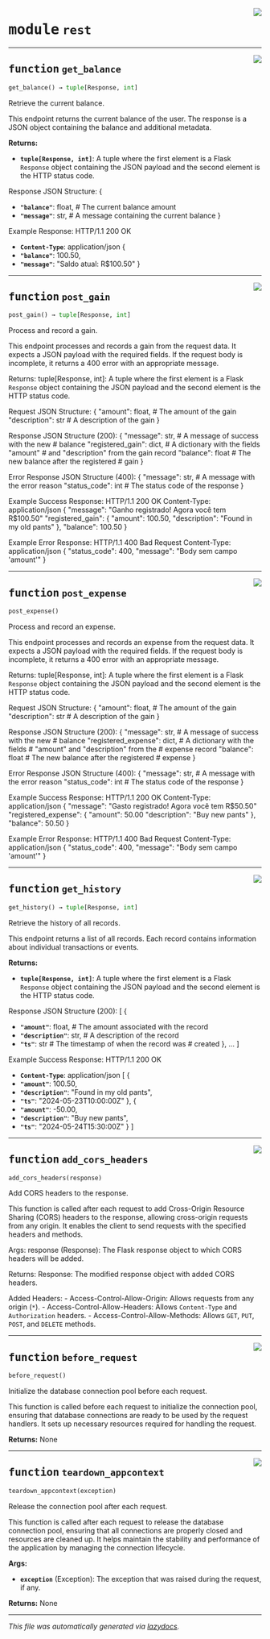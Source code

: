 <!-- markdownlint-disable -->

<a href="../registraai/rest.py#L0"><img align="right" style="float:right;" src="https://img.shields.io/badge/-source-cccccc?style=flat-square"></a>

# <kbd>module</kbd> `rest`





---

<a href="../registraai/rest.py#L61"><img align="right" style="float:right;" src="https://img.shields.io/badge/-source-cccccc?style=flat-square"></a>

## <kbd>function</kbd> `get_balance`

```python
get_balance() → tuple[Response, int]
```

Retrieve the current balance. 

This endpoint returns the current balance of the user. The response is a JSON object containing the balance and additional metadata. 



**Returns:**
 
 - <b>`tuple[Response, int]`</b>:  A tuple where the first element is a Flask `Response` object containing the JSON payload and the second element is the HTTP status code. 

Response JSON Structure: { 
 - <b>`"balance"`</b>:  float,   # The current balance amount 
 - <b>`"message"`</b>:  str,     # A message containing the current balance } 

Example Response: HTTP/1.1 200 OK 
 - <b>`Content-Type`</b>:  application/json { 
 - <b>`"balance"`</b>:  100.50, 
 - <b>`"message"`</b>:  "Saldo atual: R$100.50" } 


---

<a href="../registraai/rest.py#L98"><img align="right" style="float:right;" src="https://img.shields.io/badge/-source-cccccc?style=flat-square"></a>

## <kbd>function</kbd> `post_gain`

```python
post_gain() → tuple[Response, int]
```

Process and record a gain. 

This endpoint processes and records a gain from the request data. It expects a JSON payload with the required fields. If the request body is incomplete, it returns a 400 error with an appropriate message. 

Returns: tuple[Response, int]: A tuple where the first element is a Flask `Response` object containing the JSON payload and the second element is the HTTP status code. 

Request JSON Structure:  {  "amount": float,     # The amount of the gain  "description": str   # A description of the gain  } 

Response JSON Structure (200):  {  "message": str,            # A message of success with the new  # balance  "registered_gain": dict,   # A dictionary with the fields "amount"  # and "description" from the gain record  "balance": float           # The new balance after the registered  # gain  } 

Error Response JSON Structure (400):  {  "message": str,       # A message with the error reason  "status_code": int    # The status code of the response  } 

Example Success Response:  HTTP/1.1 200 OK  Content-Type: application/json  {  "message": "Ganho registrado! Agora você tem R$100.50"  "registered_gain": {  "amount": 100.50,  "description": "Found in my old pants"  },  "balance": 100.50  } 

Example Error Response:  HTTP/1.1 400 Bad Request  Content-Type: application/json  {  "status_code": 400,  "message": "Body sem campo 'amount'"  } 


---

<a href="../registraai/rest.py#L174"><img align="right" style="float:right;" src="https://img.shields.io/badge/-source-cccccc?style=flat-square"></a>

## <kbd>function</kbd> `post_expense`

```python
post_expense()
```

Process and record an expense. 

This endpoint processes and records an expense from the request data. It expects a JSON payload with the required fields. If the request body is incomplete, it returns a 400 error with an appropriate message. 

Returns: tuple[Response, int]: A tuple where the first element is a Flask `Response` object containing the JSON payload and the second element is the HTTP status code. 

Request JSON Structure:  {  "amount": float,     # The amount of the gain  "description": str   # A description of the gain  } 

Response JSON Structure (200):  {  "message": str,               # A message of success with the new  # balance  "registered_expense": dict,   # A dictionary with the fields  # "amount" and "description" from the  # expense record  "balance": float              # The new balance after the registered  # expense  } 

Error Response JSON Structure (400):  {  "message": str,       # A message with the error reason  "status_code": int    # The status code of the response  } 

Example Success Response:  HTTP/1.1 200 OK  Content-Type: application/json  {  "message": "Gasto registrado! Agora você tem R$50.50"  "registered_expense": {  "amount": 50.00  "description": "Buy new pants"  },  "balance": 50.50  } 

Example Error Response:  HTTP/1.1 400 Bad Request  Content-Type: application/json  {  "status_code": 400,  "message": "Body sem campo 'amount'"  } 


---

<a href="../registraai/rest.py#L251"><img align="right" style="float:right;" src="https://img.shields.io/badge/-source-cccccc?style=flat-square"></a>

## <kbd>function</kbd> `get_history`

```python
get_history() → tuple[Response, int]
```

Retrieve the history of all records. 

This endpoint returns a list of all records. Each record contains information about individual transactions or events. 



**Returns:**
 
 - <b>`tuple[Response, int]`</b>:  A tuple where the first element is a Flask `Response` object containing the JSON payload and the second element is the HTTP status code. 

Response JSON Structure (200): [  { 
 - <b>`"amount"`</b>:  float,      # The amount associated with the record 
 - <b>`"description"`</b>:  str,   # A description of the record 
 - <b>`"ts"`</b>:  str             # The timestamp of when the record was  # created }, ... ] 

Example Success Response: HTTP/1.1 200 OK 
 - <b>`Content-Type`</b>:  application/json [  { 
 - <b>`"amount"`</b>:  100.50, 
 - <b>`"description"`</b>:  "Found in my old pants", 
 - <b>`"ts"`</b>:  "2024-05-23T10:00:00Z" }, { 
 - <b>`"amount"`</b>:  -50.00, 
 - <b>`"description"`</b>:  "Buy new pants", 
 - <b>`"ts"`</b>:  "2024-05-24T15:30:00Z" } ] 


---

<a href="../registraai/rest.py#L296"><img align="right" style="float:right;" src="https://img.shields.io/badge/-source-cccccc?style=flat-square"></a>

## <kbd>function</kbd> `add_cors_headers`

```python
add_cors_headers(response)
```

Add CORS headers to the response. 

This function is called after each request to add Cross-Origin Resource Sharing (CORS) headers to the response, allowing cross-origin requests from any origin. It enables the client to send requests with the specified headers and methods. 

Args: response (Response): The Flask response object to which CORS headers will be added. 

Returns: Response: The modified response object with added CORS headers. 

Added Headers: 
    - Access-Control-Allow-Origin: Allows requests from any origin (`*`). 
    - Access-Control-Allow-Headers: Allows `Content-Type` and  `Authorization` headers. 
    - Access-Control-Allow-Methods: Allows `GET`, `PUT`, `POST`, and  `DELETE` methods. 


---

<a href="../registraai/rest.py#L325"><img align="right" style="float:right;" src="https://img.shields.io/badge/-source-cccccc?style=flat-square"></a>

## <kbd>function</kbd> `before_request`

```python
before_request()
```

Initialize the database connection pool before each request. 

This function is called before each request to initialize the connection pool, ensuring that database connections are ready to be used by the request handlers. It sets up necessary resources required for handling the request. 



**Returns:**
  None 


---

<a href="../registraai/rest.py#L340"><img align="right" style="float:right;" src="https://img.shields.io/badge/-source-cccccc?style=flat-square"></a>

## <kbd>function</kbd> `teardown_appcontext`

```python
teardown_appcontext(exception)
```

Release the connection pool after each request. 

This function is called after each request to release the database connection pool, ensuring that all connections are properly closed and resources are cleaned up. It helps maintain the stability and performance of the application by managing the connection lifecycle. 



**Args:**
 
 - <b>`exception`</b> (Exception):  The exception that was raised during the request, if any. 



**Returns:**
 None 




---

_This file was automatically generated via [lazydocs](https://github.com/ml-tooling/lazydocs)._
